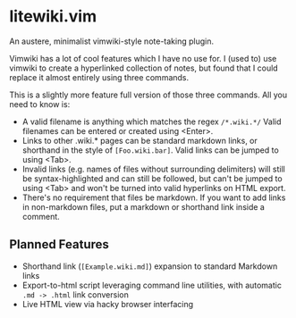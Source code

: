 # litewiki.vim

An austere, minimalist vimwiki-style note-taking plugin.

Vimwiki has a lot of cool features which I have no use for.
I (used to) use vimwiki to create a hyperlinked collection of notes,
but found that I could replace it almost entirely using three commands.

This is a slightly more feature full version of those three commands.
All you need to know is:

 * A valid filename is anything which matches the regex `/*.wiki.*/`
   Valid filenames can be entered or created using \<Enter>.
 * Links to other .wiki.\* pages can be standard markdown links,
   or shorthand in the style of `[Foo.wiki.bar]`.
   Valid links can be jumped to using \<Tab>.
 * Invalid links (e.g. names of files without surrounding delimiters)
   will still be syntax-highlighted and
   can still be followed, but can't be jumped to using \<Tab>
   and won't be turned into valid hyperlinks on HTML export.
 * There's no requirement that files be markdown.
   If you want to add links in non-markdown files, put a markdown or
   shorthand link inside a comment.

## Planned Features

 * Shorthand link (`[Example.wiki.md]`) expansion to standard Markdown links
 * Export-to-html script leveraging command line utilities,
   with automatic `.md -> .html` link conversion
 * Live HTML view via hacky browser interfacing
